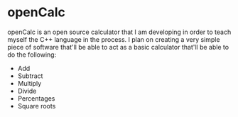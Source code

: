# openCalc
openCalc is an open source calculator that I am developing in order to teach myself the C++ language in the process. I plan on creating a very simple piece of software that'll be able to act as a basic calculator that'll be able to do the following:

* Add
* Subtract
* Multiply
* Divide
* Percentages
* Square roots
